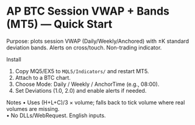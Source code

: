 # AP BTC Session VWAP + Bands (MT5) — Quick Start

Purpose: plots session VWAP (Daily/Weekly/Anchored) with ±K standard deviation bands. Alerts on cross/touch. Non-trading indicator.

Install
1) Copy MQ5/EX5 to `MQL5/Indicators/` and restart MT5.
2) Attach to a BTC chart.
3) Choose Mode: Daily / Weekly / AnchorTime (e.g., 08:00).
4) Set Deviations (1.0, 2.0) and enable alerts if needed.

Notes
• Uses (H+L+C)/3 × volume; falls back to tick volume where real volumes are missing.  
• No DLLs/WebRequest. English inputs.
